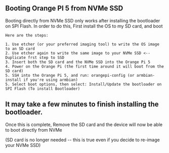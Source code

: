 ## Booting Orange PI 5 from NVMe SSD

Booting directly from NVMe SSD only works after installing the bootloader on SPI Flash.
In order to do this, First install the OS to my SD card, and boot
```
Here are the steps:

1. Use etcher (or your preferred imaging tool) to write the OS image to an SD card
2. Use etcher again to write the same image to your NVMe SSD <-- Duplicate frst step to SSD
3. Insert both the SD card and the NVMe SSD into the Orange Pi 5
4. Power on the Orange Pi (the first time around it will boot from the SD card)
5. SSH into the Orange Pi 5, and run: orangepi-config (or armbian-install if you're using armbian)
5. Select boot options, then select: Install/Update the bootloader on SPI Flash (To install Bootloader)
```
## It may take a few minutes to finish installing the bootloader.
Once this is complete, Remove the SD card and the device will now be able to boot directly from NVMe

(SD card is no longer needed -- this is true even if you decide to re-image your NVMe SSD)
